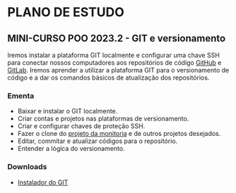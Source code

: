 # PLANO DE ESTUDO

## MINI-CURSO POO 2023.2 - GIT e versionamento

Iremos instalar a plataforma GIT localmente e configurar uma chave SSH para conectar nossos computadores aos repositórios de código [GitHub](https://github.com/) e [GitLab](https://about.gitlab.com/). Iremos aprender a utilizar a plataforma GIT para o versionamento de código e a dar os comandos básicos de atualização dos repositórios.

### Ementa

- Baixar e instalar o GIT localmente.
- Criar contas e projetos nas plataformas de versionamento.
- Criar e configurar chaves de proteção SSH.
- Fazer o clone do [projeto da monitoria](https://github.com/JoaoFlaCruz/MonitoriaUFMGPOO2023) e de outros projetos desejados.
- Editar, commitar e atualizar códigos para o repositório.
- Entender a lógica do versionamento.

### Downloads

- [Instalador do GIT](https://git-scm.com/downloads)